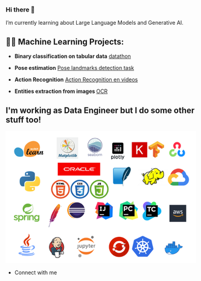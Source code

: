 ### Hi there 👋
I’m currently learning about Large Language Models and Generative AI.


<h2> 👩‍💻 Machine Learning Projects:</h2>

 - <b> Binary classification on tabular data</b> [datathon](https://github.com/pilarcode/arandanos/)  
 
 - <b>Pose estimation</b> [Pose landmarks detection task](https://github.com/pilarcode/pose_estimation/)  
 
 - <b>Action Recognition</b> [Action Recognition en videos](https://github.com/pilarcode/action-recognition-in-videos)
 
 - <b>Entities extraction from images </b> [OCR](https://github.com/pilarcode/receipt-ocr)   
    
    
<h2> I'm working as Data Engineer but I do some other stuff too!</h2>
<p align="center">
  <img src="https://github.com/pilarcode/pilarcode/blob/main/images/tools.png">
</p>

- Connect with me
<img align="left" alt="" width="22px" src="https://cdn.jsdelivr.net/npm/simple-icons@v3/icons/linkedin.svg" />
